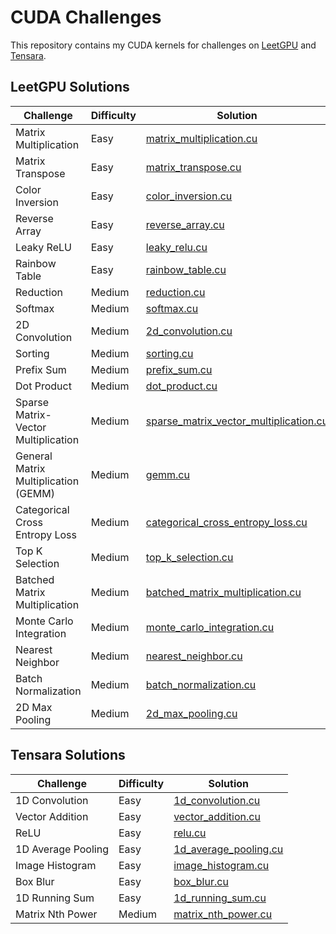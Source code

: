 # CUDA Challenges

This repository contains my CUDA kernels for challenges on [LeetGPU](https://leetgpu.com/) and [Tensara](https://tensara.org/).

## LeetGPU Solutions

| Challenge | Difficulty | Solution |
|-----------|------------|----------|
| Matrix Multiplication | Easy | [matrix_multiplication.cu](leetgpu/matrix_multiplication.cu) |
| Matrix Transpose | Easy | [matrix_transpose.cu](leetgpu/matrix_transpose.cu) |
| Color Inversion | Easy | [color_inversion.cu](leetgpu/color_inversion.cu) |
| Reverse Array | Easy | [reverse_array.cu](leetgpu/reverse_array.cu) |
| Leaky ReLU | Easy | [leaky_relu.cu](leetgpu/leaky_relu.cu) |
| Rainbow Table | Easy | [rainbow_table.cu](leetgpu/rainbow_table.cu) |
| Reduction | Medium | [reduction.cu](leetgpu/reduction.cu) |
| Softmax | Medium | [softmax.cu](leetgpu/softmax.cu) |
| 2D Convolution | Medium | [2d_convolution.cu](leetgpu/2d_convolution.cu) |
| Sorting | Medium | [sorting.cu](leetgpu/sorting.cu) |
| Prefix Sum | Medium | [prefix_sum.cu](leetgpu/prefix_sum.cu) |
| Dot Product | Medium | [dot_product.cu](leetgpu/dot_product.cu) |
| Sparse Matrix-Vector Multiplication | Medium | [sparse_matrix_vector_multiplication.cu](leetgpu/sparse_matrix_vector_multiplication.cu) |
| General Matrix Multiplication (GEMM) | Medium | [gemm.cu](leetgpu/gemm.cu) |
| Categorical Cross Entropy Loss | Medium | [categorical_cross_entropy_loss.cu](leetgpu/categorical_cross_entropy_loss.cu) |
| Top K Selection | Medium | [top_k_selection.cu](leetgpu/top_k_selection.cu) |
| Batched Matrix Multiplication | Medium | [batched_matrix_multiplication.cu](leetgpu/batched_matrix_multiplication.cu) |
| Monte Carlo Integration | Medium | [monte_carlo_integration.cu](leetgpu/monte_carlo_integration.cu) |
| Nearest Neighbor | Medium | [nearest_neighbor.cu](leetgpu/nearest_neighbor.cu) |
| Batch Normalization | Medium | [batch_normalization.cu](leetgpu/batch_normalization.cu) |
| 2D Max Pooling | Medium | [2d_max_pooling.cu](leetgpu/2d_max_pooling.cu) |

## Tensara Solutions

| Challenge | Difficulty | Solution |
|-----------|------------|----------|
| 1D Convolution | Easy | [1d_convolution.cu](tensara/1d_convolution.cu) |
| Vector Addition | Easy | [vector_addition.cu](tensara/vector_addition.cu) |
| ReLU | Easy | [relu.cu](tensara/relu.cu) |
| 1D Average Pooling | Easy | [1d_average_pooling.cu](tensara/1d_average_pooling.cu) |
| Image Histogram | Easy | [image_histogram.cu](tensara/image_histogram.cu) |
| Box Blur | Easy | [box_blur.cu](tensara/box_blur.cu) |
| 1D Running Sum | Easy | [1d_running_sum.cu](tensara/1d_running_sum.cu) |
| Matrix Nth Power | Medium | [matrix_nth_power.cu](tensara/matrix_nth_power.cu) |